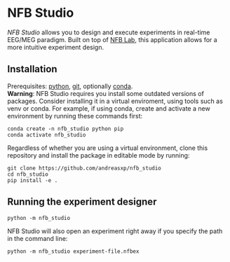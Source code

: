 # NFB Studio 
*NFB Studio* allows you to design and execute experiments in real-time EEG/MEG paradigm. Built on top of [NFB Lab](https://github.com/andreasxp/nfb), this application allows for a more intuitive experiment design.

## Installation
Prerequisites: [python](https://www.python.org/), [git](https://git-scm.com/), optionally [conda](https://docs.conda.io/en/latest/miniconda.html).  
**Warning**: NFB Studio requires you install some outdated versions of packages. Consider installing it in a virtual enviroment, using tools such as venv or conda. For example, if using conda, create and activate a new environment by running these commands first:
```
conda create -n nfb_studio python pip
conda activate nfb_studio
```

Regardless of whether you are using a virtual environment, clone this repository and install the package in editable mode by running:
```
git clone https://github.com/andreasxp/nfb_studio
cd nfb_studio
pip install -e .
```

## Running the experiment designer
```
python -m nfb_studio
```

NFB Studio will also open an experiment right away if you specify the path in the command line:
```
python -m nfb_studio experiment-file.nfbex
```
